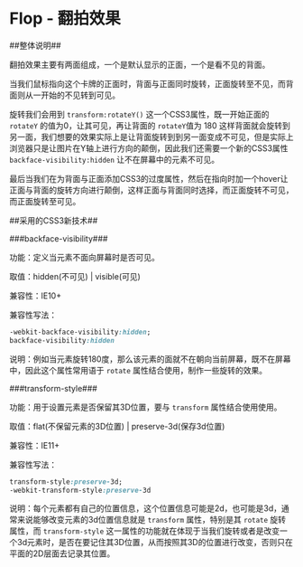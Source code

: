 # Flop - 翻拍效果 #

##整体说明##

翻拍效果主要有两面组成，一个是默认显示的正面，一个是看不见的背面。

当我们鼠标指向这个卡牌的正面时，背面与正面同时旋转，正面旋转至不见，而背面则从一开始的不见转到可见。

旋转我们会用到 `transform:rotateY()` 这一个CSS3属性，既一开始正面的 `rotateY` 的值为0，让其可见，再让背面的 `rotateY`值为 180 这样背面就会旋转到另一面，我们想要的效果实际上是让背面旋转到到另一面变成不可见，但是实际上浏览器只是让图片在Y轴上进行方向的颠倒，因此我们还需要一个新的CSS3属性 `backface-visibility:hidden` 让不在屏幕中的元素不可见。

最后当我们在为背面与正面添加CSS3的过度属性，然后在指向时加一个hover让正面与背面的旋转方向进行颠倒，这样正面与背面同时选择，而正面旋转不可见，而正面旋转至可见。

##采用的CSS3新技术##


###backface-visibility###

功能：定义当元素不面向屏幕时是否可见。

取值：hidden(不可见) | visible(可见)

兼容性：IE10+

兼容性写法：

```css
-webkit-backface-visibility:hidden;
backface-visibility:hidden
```

说明：例如当元素旋转180度，那么该元素的面就不在朝向当前屏幕，既不在屏幕中，因此这个属性常用语于 `rotate` 属性结合使用，制作一些旋转的效果。


###transform-style###

功能：用于设置元素是否保留其3D位置，要与 `transform` 属性结合使用使用。

取值：flat(不保留元素的3D位置) | preserve-3d(保存3d位置)

兼容性：IE11+

兼容性写法：

```css
transform-style:preserve-3d;
-webkit-transform-style:preserve-3d
```

说明：每个元素都有自己的位置信息，这个位置信息可能是2d，也可能是3d，通常来说能够改变元素的3d位置信息就是 `transform` 属性，特别是其 `rotate` 旋转属性，而 `transform-style` 这一属性的功能就在体现于当我们旋转或者是改变一个3d元素时，是否在要记住其3D位置，从而按照其3D的位置进行改变，否则只在平面的2D层面去记录其位置。
